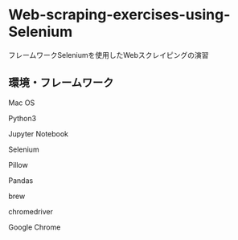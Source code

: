 # Web-scraping-exercises-using-Selenium
フレームワークSeleniumを使用したWebスクレイピングの演習
## 環境・フレームワーク
Mac OS

Python3

Jupyter Notebook

Selenium

Pillow

Pandas

brew

chromedriver

Google Chrome
